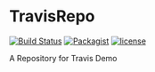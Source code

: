 # TravisRepo
[![Build Status](https://travis-ci.org/AjinkyaBapat/TravisRepo.svg?branch=master)](https://travis-ci.org/AjinkyaBapat/TravisRepo)
[![Packagist](https://img.shields.io/packagist/v/AjinkyaBapat/TravisRepo.svg?branch=master)]()
[![license](https://img.shields.io/github/license/mashape/apistatus.svg?style=plastic)]()

A Repository for Travis Demo
